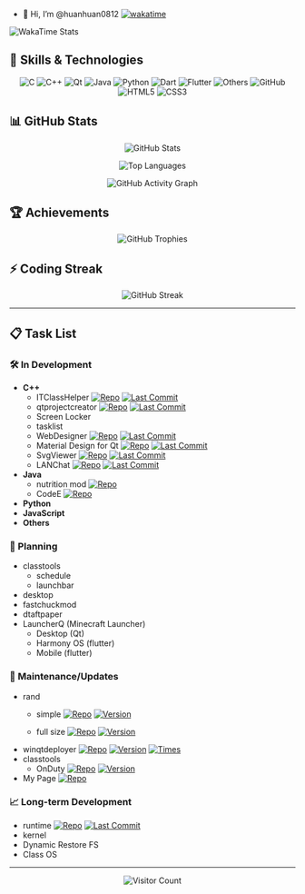 - 👋 Hi, I’m @huanhuan0812 [![wakatime](https://wakatime.com/badge/user/3a778e5c-de2a-46c0-801a-9247e225bb78.svg)](https://wakatime.com/@3a778e5c-de2a-46c0-801a-9247e225bb78)

![WakaTime Stats](https://github-readme-stats.vercel.app/api/wakatime?username=huanhuan&layout=compact&theme=light&range=all_time)

## 🚀 Skills & Technologies

<div align="center">

![C](https://img.shields.io/badge/C-A8B9CC?style=plastic&logo=c&logoColor=black)
![C++](https://img.shields.io/badge/C++-00599C?style=plastic&logo=c%2B%2B&logoColor=white)
![Qt](https://img.shields.io/badge/Qt-41CD52?style=plastic&logo=qt&logoColor=white)
![Java](https://img.shields.io/badge/Java-ED8B00?style=plastic&logo=openjdk&logoColor=white)
![Python](https://img.shields.io/badge/Python-3776AB?style=plastic&logo=python&logoColor=white)
![Dart](https://img.shields.io/badge/Dart-0175C2?style=plastic&logo=dart&logoColor=white)
![Flutter](https://img.shields.io/badge/Flutter-02569B?style=plastic&logo=flutter&logoColor=white)
![Others](https://img.shields.io/badge/Others-8A2BE2?style=plastic&logo=probot&logoColor=white)
![GitHub](https://img.shields.io/badge/GitHub-181717?style=plastic&logo=github&logoColor=white)
![HTML5](https://img.shields.io/badge/HTML5-E34F26?style=plastic&logo=html5&logoColor=white)
![CSS3](https://img.shields.io/badge/CSS3-1572B6?style=plastic&logo=css3&logoColor=white)

</div>

## 📊 GitHub Stats

<div align="center">

![GitHub Stats](https://github-readme-stats.vercel.app/api?username=huanhuan0812&show_icons=true&theme=default&hide_border=true&count_private=true&include_all_commits=true)

![Top Languages](https://github-readme-stats.vercel.app/api/top-langs/?username=huanhuan0812&layout=compact&theme=default&hide_border=true&langs_count=8)

![GitHub Activity Graph](https://github-readme-activity-graph.vercel.app/graph?username=huanhuan0812&theme=github-light&hide_border=true&area=true)

</div>

## 🏆 Achievements

<div align="center">

![GitHub Trophies](https://github-trophies.vercel.app/?username=huanhuan0812&theme=light&no-frame=true&row=1&column=4)

</div>

## ⚡ Coding Streak

<div align="center">

![GitHub Streak](https://streak-stats.demolab.com/?user=huanhuan0812&theme=light&hide_border=true&fire=DD2727&currStreakLabel=DD2727)

</div>

---

## 📋 Task List

### 🛠️ In Development
- **C++**
  - ITClassHelper
    [![Repo](https://img.shields.io/badge/Repository-181717?style=plastic&logo=github)](https://github.com/huanhuan0812/classtools)
    [![Last Commit](https://img.shields.io/github/last-commit/huanhuan0812/classtools?style=plastic&logo=git)](https://github.com/huanhuan0812/classtools/commits/main)
  - qtprojectcreator 
    [![Repo](https://img.shields.io/badge/Repository-181717?style=plastic&logo=github)](https://github.com/huanhuan0812/qtprojectcreator)
    [![Last Commit](https://img.shields.io/github/last-commit/huanhuan0812/qtprojectcreator?style=plastic&logo=git)](https://github.com/huanhuan0812/qtprojectcreator/commits/main)
  - Screen Locker
  - tasklist
  - WebDesigner 
    [![Repo](https://img.shields.io/badge/Repository-181717?style=plastic&logo=github)](https://github.com/huanhuan0812/WebDesigner)
    [![Last Commit](https://img.shields.io/github/last-commit/huanhuan0812/WebDesigner?style=plastic&logo=git)](https://github.com/huanhuan0812/WebDesigner/commits/main)
  - Material Design for Qt [![Repo](https://img.shields.io/badge/Repository-181717?style=plastic&logo=github)](https://github.com/huanhuan0812/MDforQt)
    [![Last Commit](https://img.shields.io/github/last-commit/huanhuan0812/MDforQt?style=plastic&logo=git)](https://github.com/huanhuan0812/MDforQt/commits/main)
  - SvgViewer [![Repo](https://img.shields.io/badge/Repository-181717?style=plastic&logo=github)](https://github.com/huanhuan0812/SvgViewer)
    [![Last Commit](https://img.shields.io/github/last-commit/huanhuan0812/SvgViewer?style=plastic&logo=git)](https://github.com/huanhuan0812/SvgViewer/commits/main)
  - LANChat [![Repo](https://img.shields.io/badge/Repository-181717?style=plastic&logo=github)](https://github.com/huanhuan0812/LANChat)
    [![Last Commit](https://img.shields.io/github/last-commit/huanhuan0812/LANChat?style=plastic&logo=git)](https://github.com/huanhuan0812/LANChat/commits/main)
- **Java**
  - nutrition mod [![Repo](https://img.shields.io/badge/Repository-181717?style=plastic&logo=github)](https://github.com/huanhuan0812/NutritionMod)
  - CodeE [![Repo](https://img.shields.io/badge/Repository-181717?style=plastic&logo=github)](https://github.com/huanhuan0812/CodeE)
- **Python**
- **JavaScript**
- **Others**

### 📝 Planning
- classtools
  - schedule
  - launchbar
- desktop
- fastchuckmod
- dtaftpaper
- LauncherQ (Minecraft Launcher)
  - Desktop (Qt)
  - Harmony OS (flutter)
  - Mobile (flutter)

### 🔧 Maintenance/Updates
- rand
  - simple 
    [![Repo](https://img.shields.io/badge/Repository-181717?style=plastic&logo=github)](https://github.com/huanhuan0812/rand-simple)
    [![Version](https://img.shields.io/badge/Version-v1.1-blue?style=plastic)](https://github.com/huanhuan0812/rand-simple/release)

  - full size
 [![Repo](https://img.shields.io/badge/Repository-181717?style=plastic&logo=github)](https://github.com/huanhuan0812/rand-full)
 [![Version](https://img.shields.io/badge/Version-v1.1-blue?style=plastic)](https://github.com/huanhuan0812/rand-full/release)
- winqtdeployer 
 [![Repo](https://img.shields.io/badge/Repository-181717?style=plastic&logo=github)](https://github.com/huanhuan0812/winqtdeployer)
  [![Version](https://img.shields.io/badge/Version-v1.2pre1-blue?style=plastic)](https://github.com/huanhuan0812/winqtdeployer/release/) [![Times](https://img.shields.io/badge/commit-1-blue?style=plastic)](https://github.com/huanhuan0812/winqtdeployer)
- classtools
  - OnDuty [![Repo](https://img.shields.io/badge/Repository-181717?style=plastic&logo=github)](https://github.com/huanhuan0812/onduty)  [![Version](https://img.shields.io/badge/Version-v0.1Unsupported-blue?style=plastic)](https://github.com/huanhuan0812/onduty/release)
- My Page  [![Repo](https://img.shields.io/badge/Repository-181717?style=plastic&logo=github)](https://github.com/huanhuan0812/huanhuan0812.github.io)

### 📈 Long-term Development
- runtime 
  [![Repo](https://img.shields.io/badge/Repository-181717?style=plastic&logo=github)](https://github.com/huanhuan0812/runtime1)
  [![Last Commit](https://img.shields.io/github/last-commit/huanhuan0812/runtime1?style=plastic&logo=git)](https://github.com/huanhuan0812/runtime1/commits/main)
- kernel
- Dynamic Restore FS
- Class OS

---

<div align="center">


![Visitor Count](https://komarev.com/ghpvc/?username=huanhuan0812&style=plastic&color=blueviolet)

</div>